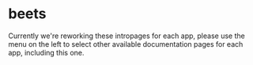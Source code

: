 # beets

Currently we're reworking these intropages for each app, please use the menu on the left to select other available documentation pages for each app, including this one.
